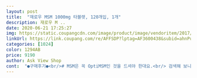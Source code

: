 ```yaml
---
layout: post 
title:  "재로우 MSM 1000mg 타블렛, 120개입, 1개" 
description: 재로우 M ..
date: 2020-06-21 17:25:27 
img: https://static.coupangcdn.com/image/product/image/vendoritem/2017/10/30/3179536028/6ca70152-c591-4092-95e3-c251f0261d93.jpg 
linkUrl: https://link.coupang.com/re/AFFSDP?lptag=AF3600438&subid=ahnPublicAsk&pageKey=416231&itemId=1087796&vendorItemId=3179536028&traceid=V0-113-7eead866549334e4 
categories: [1024] 
color: 1294AB 
price: 9190 
author: Ask View Shop 
cont:  "●구매후기●<br/># MSM은 꼭 OptiMSM인 것을 드셔야 한대요.<br/> 검색해 보니 그냥 MSM과 OptiMSM은 엄청난 차이가 있더라구요.<br/> 다행이 요 아이는 OptiMSM이네요.<br/><br/># 가격 변동이 좀 있는 편이라 저렴할 때 몇 개 더 구매해서 보내드렸네요.<br/><br/># 식이유황(MSM)의 효능<br/># 약 사이즈는 큰 편입니다.<br/><br/># 요 아이 드시고 무릎은 신기하게도 아프지가 않으시대요.<br/> 연골 주사 맞으러 가실 때가 되었는데, 안맞아도 되실 것 같다며 신통방통하다고 하셨어요.<br/> 사드린 다른 영양제들은 소화불량이 오셔서 잠시 중단하고 계신데도, 이 약만큼은 드시고 계신다네요.<br/><br/># 재구매.<br/><br/># 제품특징<br/><식이유황(MSM)의 효능><br/><제품특징><br/>(다른 회사 제품들이랑은 가격 차이가 좀 있더군요.<br/><br/>(참고로 하루 한알씩 섭취하셨어요.<br/>)<br/><br/> - 1 타블렛당, MSM 1,000mg 함유<br/><br/> - OptiMSM (중금속 오염의 위험에서 자유로움)<br/><br/> - 관절, 및 연골 건강에 도움을 주는 성분.<br/><br/><br/> - 관절건강 : 통증 완화, 항염증<br/><br/> - 구매가격 : 7,870원<br/><br/> - 글루코사민복합제품과 함께 섭취 시 연골,관절 건강에 도움이 될 수 있음.<br/><br/><br/> - 노화 방지, 항산화, 살균, 수술 후 정자의 미토콘드리아 손상 방지<br/><br/> - 면역력 향상 : 바이러스, 감기 등 질병 예방.<br/><br/><br/> - 배송일 : 2020.<br/>03.<br/>18 (코로나 때문에 늦어질 줄 알았는데 생각보다 배송이 빨리 됐네요.<br/>)<br/><br/> - 비건 제품<br/><br/> - 운동 능력 향상<br/><br/> - 주문일 : 2020.<br/>03.<br/>14<br/><br/> - 체내 독소와 노폐물 배출에 도움.<br/><br/><br/> - 피부 건강 및 주름 개선<br/>Vit.<br/>B군 처럼활동성(?)과 관련 되어 있어 저녁에 먹을 시 수면에 방해가 된다해요.<br/><br/> 아, MSM은 꼭 OptiMSM인 것을 드셔야 한대요.<br/> 처음 구매할 땐 몰랐었는데 후기 쓰려고 찾아보니까 그냥 MSM과 OptiMSM은 엄청난 차이가 있더라구요.<br/> 다행이 요 아이는 OptiMSM이네요.<br/><br/>게다 자로우 제품이 가격도 저렴해서 더 괜찮구요.<br/><br/>겸사겸사 저랑 남표니도 회전근개 문제가 있기에 먹어두면 좋을 것 같아서 같이 먹기 시작했구요.<br/><br/>다른 것의 영향일지도 모르겠지만<br/>다만 살짝 큰 알약 크기지만 하루 1알만 섭취하는것이니 괜찮은듯... <br/><br/>식이유황은 optimsm 표시가 있는 걸 골라야 한다는데 그것도 있고.<br/>.<br/>)<br/>실제로 며칠 먹어보니 좀 나아지더군요.<br/><br/>아직까지는 대단히 좋다.<br/>.<br/>라고 말하긴 좀 그렇고, 먹어보고 좋다 싶으면 다음 구매후기가 또 올라오겠죠? ^^<br/>약 사이즈가 좀 크긴 하지만, 먹을만은 하네요.<br/><br/>어깨 통증이 쉽게 가라앉지 않고 고질병처럼 길게 가서 통증, 염증이 뭐가 좋을까 검색하다 알게 된 MSM.<br/><br/>엄마는 정기적으로 무릎 연골 주사를 맞고 계셨습니다.<br/><br/>엄마의 무릎, 손목 관절 통증때문에 구입했습니다.<br/><br/>엄마의 무릎, 손목 통증 때문에 구입하기 시작했습니다.<br/><br/>이 약의 복용 주의점은 오전이나 낮에 섭취해야한대요.<br/><br/>일단 엄마는... <br/>요 아이를 드신지 한 달이 좀 안되셨는데 무릎 통증이 안느껴 지시고, 손 저림이 많아 완화되셨대요.<br/><br/>일명 식이유황.<br/><br/>재구매해달라고 연락까지 하신 것 보면 무릎 통증엔 효과가 좋은가 보네요.<br/><br/>저는.<br/>.<br/>요 아이 먹기 전에 어깨, 팔 통증이 있었는데, 요 아이 탓인지 없어졌구요.<br/>(단순 근육통이었을수도.<br/>) 운동 하면서 무릎 통증도 지속적으로 왔었는데, 느낌적 느낌인지 무릎 통증도 못 느낀지 좀 됐네요.<br/><br/>저처럼 어깨 통증이 있으신 다른 몇 분에게 약을 덜어드려 드시게 해보니 그분들도 효과를 보신 것 같더군요.<br/><br/>진통제나 염증약처럼 극적인 효과는 덜하지만<br/>통증의 정도가 덜해진듯해요.<br/><br/>하루 1알 씩, 식사 하시면서 혹은 식후에 드시라고 말씀드렸구요.<br/><br/>한 통 드셨고, 거의 떨어질 즈음이라고 다시 구매 해 달라고 전화가 왔네요.<br/><br/>" 
---
```

